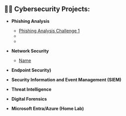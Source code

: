 <h2>👨‍💻 Cybersecurity Projects:</h2>

- <b>Phishing Analysis</b>
  - [Phishing Analysis Challenge 1](https://github.com/HunterJS7/Phishing-Analysis-Challenge-1)
  - 
  - 
- <b>Network Security</b>
  - [Name](https://github.com/joshmadakor1/4chan-Image-Analysis-Middleware-C964) 
- <b>Endpoint Security)</b>
 
- <b>Security Information and Event Management (SIEM)</b>
 
- <b>Threat Intelligence</b>
 
- <b>Digital Forensics</b>

- <b>Microsoft Entra/Azure (Home Lab)</b>




[instagram]: https://www.instagram.com/thekingjs7/
[linkedin]: https://linkedin.com/in/cloudjs7

<!--
**KaizenJS7/Kaizen-Profile** is a ✨ _special_ ✨ repository because its `README.md` (this file) appears on your GitHub profile.

Here are some ideas to get you started:

- 🔭 I’m currently working on ...
- 🌱 I’m currently learning ...
- 👯 I’m looking to collaborate on ...
- 🤔 I’m looking for help with ...
- 💬 Ask me about ...
- 📫 How to reach me: ...
- 😄 Pronouns: ...
- ⚡ Fun fact: ...
-->
